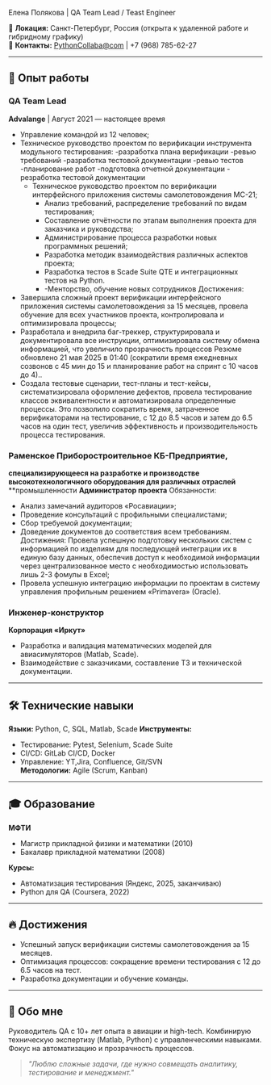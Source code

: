 Елена Полякова | QA Team Lead / Teast Engineer

📍 **Локация:** Санкт-Петербург, Россия (открыта к удаленной работе и гибридному графику)  
📧 **Контакты:** [PythonCollaba@com](mailto:elena.andreevna.polyakova@gmail.com) | +7 (968) 785-62-27  


---

## 🚀 Опыт работы

### **QA Team Lead**  
**Advalange** | Август 2021 — настоящее время  
- Управление командой из 12 человек;
- Техническое руководство проектом по верификации инструмента модульного тестирования:
      -разработка плана верификации
      -ревью требований
      -разработка тестовой документации
      -ревью тестов
      -планирование работ
      -подготовка отчетной документации
      - резработка тестовой документации
  - Техническое руководство проектом по верификации интерфейсного приложения системы
самолетовождения МС-21;
      - Анализ требований, распределение требований по видам тестирования;
      - Составление отчётности по этапам выполнения проекта для заказчика и руководства;
      - Администрирование процесса разработки новых программных решений;
      - Разработка методик взаимодействия различных аспектов проекта;
      - Разработка тестов в Scade Suite QTE и интеграционных тестов на Python.
      - -Менторство, обучение новых сотрудников
Достижения:
 - Завершила сложный проект верификации интерфейсного приложения системы
самолетовождения за 15 месяцев, провела обучение для всех участников проекта,
контролировала и оптимизировала процессы;
- Разработала и внедрила баг-треккер, структурировала и документировала все инструкции,
оптимизировала систему обмена информацией, что увеличило прозрачность процессов
Резюме обновлено 21 мая 2025 в 01:40
(сократили время ежедневных созвонов с 45 мин до 15 и планирование работ на спринт с 10
часов до 4)..
- Создала тестовые сценарии, тест-планы и тест-кейсы, систематизировала оформление
дефектов, провела тестирование классов эквивалентности и автоматизировала определенные
процессы. Это позволило сократить время, затраченное верификаторами на тестирование, с 12
до 8.5 часов и затем до 6.5 часов на один тест, увеличив эффективность и производительность
процесса тестирования.

### **Раменское Приборостроительное КБ-Предприятие,**
**специализирующееся на разработке и производстве**
**высокотехнологичного оборудования для различных отраслей**
**промышленности
**Администратор проекта**
Обязанности:
   - Анализ замечаний аудиторов «Росавиации»;
  - Проведение консультаций с профильными специалистами;
  - Сбор требуемой документации;
  - Доведение документов до соответствия всем требованиям.
Достижения:
Провела успешную подготовку нескольких систем с информацией по изделиям для
последующей интеграции их в единую базу данных, обеспечив доступ к необходимой
информации через централизованное место с необходимостью использовать лишь 2-3 фомулы
в Excel;
- Провела успешную интеграцию информации по проектам в систему управления
профильным решением «Primavera» (Oracle).

### **Инженер-конструктор**  
**Корпорация «Иркут»** 
- Разработка и валидация математических моделей для авиасимуляторов (Matlab, Scade).  
- Взаимодействие с заказчиками, составление ТЗ и технической документации.  

---

## 🛠 Технические навыки  
**Языки:** Python,  C, SQL, Matlab, Scade
**Инструменты:**  
- Тестирование: Pytest, Selenium, Scade Suite  
- CI/CD: GitLab CI/CD, Docker  
- Управление: YT,Jira, Confluence, Git/SVN  
**Методологии:** Agile (Scrum, Kanban) 

---

## 🎓 Образование  
**МФТИ**  
- Магистр прикладной физики и математики (2010)  
- Бакалавр прикладной математики (2008)  

**Курсы:**  
- Автоматизация тестирования (Яндекс, 2025, заканчиваю)  
- Python для QA (Coursera, 2022)  

---

## 🔥 Достижения  
- Успешный запуск верификации  системы самолетовождения за 15 месяцев.  
- Оптимизация процессов: сокращение времени тестирования с 12 до 6.5 часов на тест.  
- Разработка документации и обучение команды.  

---

## 💬 Обо мне  
Руководитель QA с 10+ лет опыта в авиации и high-tech. Комбинирую техническую экспертизу (Matlab, Python) с управленческими навыками. Фокус на автоматизацию и прозрачность процессов.  

> *"Люблю сложные задачи, где нужно совмещать аналитику, тестирование и менеджмент."*  
